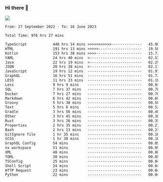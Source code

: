 ### Hi there 👋

<!--<a href="https://github.com/search?o=desc&q=author%3Abushiyi&s=committer-date&type=Commits">-->
<!--    <img align="center" height = "178" src="https://github-readme-stats.vercel.app/api?username=bushiyi&count_private=true&show_icons=true&theme=noctis_minimus&hide=contribs&include_all_commits=true" />-->
<!--</a>-->
<!--<a href="https://github.com/bushiyi?tab=repositories">-->
<!--    <img align="center" height = "178" src="https://github-readme-stats.vercel.app/api/top-langs/?username=bushiyi&count_private=true&theme=noctis_minimus" />-->
<!--</a>-->
 
<!-- [![Ashutosh's github activity graph](https://activity-graph.herokuapp.com/graph?username=bushiyi&theme=react&bg_color=1B2932&point=698B69&line=698B69)](https://github.com/ashutosh00710/github-readme-activity-graph)
 -->


![](https://raw.githubusercontent.com/bushiyi/bushiyi/master/assets/github-contribution-grid-snake.svg)

<!--START_SECTION:waka-->

```txt
From: 27 September 2022 - To: 16 June 2023

Total Time: 976 hrs 27 mins

TypeScript            448 hrs 14 mins >>>>>>>>>>>--------------   45.90 %
HTML                  191 hrs 13 mins >>>>>--------------------   19.58 %
Kotlin                153 hrs 38 mins >>>>---------------------   15.73 %
YAML                  24 hrs 40 mins  >------------------------   02.53 %
Java                  22 hrs 19 mins  >------------------------   02.29 %
JSON                  20 hrs 38 mins  >------------------------   02.11 %
JavaScript            19 hrs 12 mins  -------------------------   01.97 %
GraphQL               16 hrs 51 mins  -------------------------   01.73 %
LESS                  11 hrs 33 mins  -------------------------   01.18 %
Less                  9 hrs 9 mins    -------------------------   00.94 %
SQL                   7 hrs 37 mins   -------------------------   00.78 %
Docker                7 hrs 27 mins   -------------------------   00.76 %
Markdown              6 hrs 42 mins   -------------------------   00.69 %
Groovy                5 hrs 38 mins   -------------------------   00.58 %
Text                  5 hrs 6 mins    -------------------------   00.52 %
Gradle                3 hrs 56 mins   -------------------------   00.40 %
Other                 3 hrs 45 mins   -------------------------   00.38 %
Rust                  3 hrs 26 mins   -------------------------   00.35 %
Properties            2 hrs 35 mins   -------------------------   00.27 %
Bash                  2 hrs 13 mins   -------------------------   00.23 %
GitIgnore file        1 hr 35 mins    -------------------------   00.16 %
SCSS                  1 hr 30 mins    -------------------------   00.16 %
GraphQL Config        54 mins         -------------------------   00.09 %
nx workspace          51 mins         -------------------------   00.09 %
XML                   48 mins         -------------------------   00.08 %
TOML                  30 mins         -------------------------   00.05 %
TSConfig              25 mins         -------------------------   00.04 %
Shell Script          24 mins         -------------------------   00.04 %
HTTP Request          23 mins         -------------------------   00.04 %
Python                22 mins         -------------------------   00.04 %
```

<!--END_SECTION:waka-->

